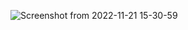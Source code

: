 ![Screenshot from 2022-11-21 15-30-59](https://user-images.githubusercontent.com/118270669/203094516-5a85aa18-7b52-45d0-9268-db53a31fd32e.png)
